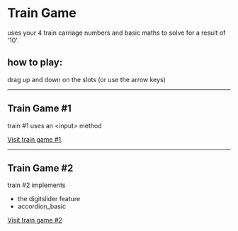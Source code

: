 <!-- train3 readme -->
# Train Game
uses your 4 train carriage numbers and basic maths to solve for a result of '10'.

## how to play:
drag up and down on the slots (or use the arrow keys)

<hr>

## Train Game #1
train #1 uses an &lt;input&gt; method
<!-- Visit [Wikipedia](https://en.wikipedia.org/ "The world's largest online encyclopedia"). -->
[Visit train game #1](../train.html "The first edition of Train").

<hr>

## Train Game #2
train #2 implements 
- the digitslider feature
- accordion_basic

[Visit train game #2](../train_2.html "The second edition of Train")